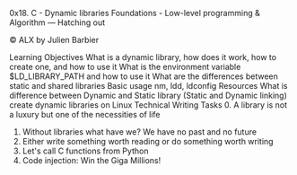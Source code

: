 0x18. C - Dynamic libraries
Foundations - Low-level programming & Algorithm ― Hatching out

©️ ALX
by Julien Barbier

Learning Objectives
What is a dynamic library, how does it work, how to create one, and how to use it
What is the environment variable $LD_LIBRARY_PATH and how to use it
What are the differences between static and shared libraries
Basic usage nm, ldd, ldconfig
Resources
What is difference between Dynamic and Static library (Static and Dynamic linking)
create dynamic libraries on Linux
Technical Writing
Tasks
 0. A library is not a luxury but one of the necessities of life
 1. Without libraries what have we? We have no past and no future
 2. Either write something worth reading or do something worth writing
 3. Let's call C functions from Python
 4. Code injection: Win the Giga Millions!
